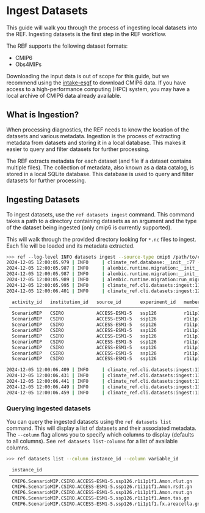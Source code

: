 # Ingest Datasets

This guide will walk you through the process of ingesting local datasets into the REF.
Ingesting datasets is the first step in the REF workflow.

The REF supports the following dataset formats:

* CMIP6
* Obs4MIPs

Downloading the input data is out of scope for this guide,
but we recommend using the [intake-esgf](https://github.com/esgf2-us/intake-esgf/) to download CMIP6 data.
If you have access to a high-performance computing (HPC) system,
you may have a local archive of CMIP6 data already available.


## What is Ingestion?

When processing diagnostics, the REF needs to know the location of the datasets and various metadata.
Ingestion is the process of extracting metadata from datasets and storing it in a local database.
This makes it easier to query and filter datasets for further processing.

The REF extracts metadata for each dataset (and file if a dataset contains multiple files).
The collection of metadata, also known as a data catalog, is stored in a local SQLite database.
This database is used to query and filter datasets for further processing.

## Ingesting Datasets

To ingest datasets, use the `ref datasets ingest` command.
This command takes a path to a directory containing datasets as an argument
and the type of the dataset being ingested (only cmip6 is currently supported).

This will walk through the provided directory looking for `*.nc` files to ingest.
Each file will be loaded and its metadata extracted.

```bash
>>> ref --log-level INFO datasets ingest --source-type cmip6 /path/to/cmip6
2024-12-05 12:00:05.979 | INFO     | climate_ref.database:__init__:77 - Connecting to database at sqlite:///.climate_ref/db/climate_ref.db
2024-12-05 12:00:05.987 | INFO     | alembic.runtime.migration:__init__:215 - Context impl SQLiteImpl.
2024-12-05 12:00:05.987 | INFO     | alembic.runtime.migration:__init__:218 - Will assume non-transactional DDL.
2024-12-05 12:00:05.989 | INFO     | alembic.runtime.migration:run_migrations:623 - Running upgrade  -> ea2aa1134cb3, dataset-rework
2024-12-05 12:00:05.995 | INFO     | climate_ref.cli.datasets:ingest:115 - ingesting /path/to/cmip6
2024-12-05 12:00:06.401 | INFO     | climate_ref.cli.datasets:ingest:127 - Found 9 files for 5 datasets

  activity_id   institution_id   source_id       experiment_id   member_id   table_id   variable_id   grid_label   version
 ────────────────────────────────────────────────────────────────────────────────────────────────────────────────────────────
  ScenarioMIP   CSIRO            ACCESS-ESM1-5   ssp126          r1i1p1f1    Amon       rlut          gn           v20210318
  ScenarioMIP   CSIRO            ACCESS-ESM1-5   ssp126          r1i1p1f1    Amon       rlut          gn           v20210318
  ScenarioMIP   CSIRO            ACCESS-ESM1-5   ssp126          r1i1p1f1    Amon       rsdt          gn           v20210318
  ScenarioMIP   CSIRO            ACCESS-ESM1-5   ssp126          r1i1p1f1    Amon       rsdt          gn           v20210318
  ScenarioMIP   CSIRO            ACCESS-ESM1-5   ssp126          r1i1p1f1    Amon       rsut          gn           v20210318
  ScenarioMIP   CSIRO            ACCESS-ESM1-5   ssp126          r1i1p1f1    Amon       rsut          gn           v20210318
  ScenarioMIP   CSIRO            ACCESS-ESM1-5   ssp126          r1i1p1f1    Amon       tas           gn           v20210318
  ScenarioMIP   CSIRO            ACCESS-ESM1-5   ssp126          r1i1p1f1    Amon       tas           gn           v20210318
  ScenarioMIP   CSIRO            ACCESS-ESM1-5   ssp126          r1i1p1f1    fx         areacella     gn           v20210318

2024-12-05 12:00:06.409 | INFO     | climate_ref.cli.datasets:ingest:131 - Processing dataset CMIP6.ScenarioMIP.CSIRO.ACCESS-ESM1-5.ssp126.r1i1p1f1.Amon.rlut.gn
2024-12-05 12:00:06.431 | INFO     | climate_ref.cli.datasets:ingest:131 - Processing dataset CMIP6.ScenarioMIP.CSIRO.ACCESS-ESM1-5.ssp126.r1i1p1f1.Amon.rsdt.gn
2024-12-05 12:00:06.441 | INFO     | climate_ref.cli.datasets:ingest:131 - Processing dataset CMIP6.ScenarioMIP.CSIRO.ACCESS-ESM1-5.ssp126.r1i1p1f1.Amon.rsut.gn
2024-12-05 12:00:06.449 | INFO     | climate_ref.cli.datasets:ingest:131 - Processing dataset CMIP6.ScenarioMIP.CSIRO.ACCESS-ESM1-5.ssp126.r1i1p1f1.Amon.tas.gn
2024-12-05 12:00:06.459 | INFO     | climate_ref.cli.datasets:ingest:131 - Processing dataset CMIP6.ScenarioMIP.CSIRO.ACCESS-ESM1-5.ssp126.r1i1p1f1.fx.areacella.gn
```


### Querying ingested datasets

You can query the ingested datasets using the `ref datasets list` command.
This will display a list of datasets and their associated metadata.
The `--column` flag allows you to specify which columns to display (defaults to all columns).
See `ref datasets list-columns` for a list of available columns.

```bash
>>> ref datasets list --column instance_id --column variable_id

  instance_id                                                             variable_id
 ─────────────────────────────────────────────────────────────────────────────────────
  CMIP6.ScenarioMIP.CSIRO.ACCESS-ESM1-5.ssp126.r1i1p1f1.Amon.rlut.gn      rlut
  CMIP6.ScenarioMIP.CSIRO.ACCESS-ESM1-5.ssp126.r1i1p1f1.Amon.rsdt.gn      rsdt
  CMIP6.ScenarioMIP.CSIRO.ACCESS-ESM1-5.ssp126.r1i1p1f1.Amon.rsut.gn      rsut
  CMIP6.ScenarioMIP.CSIRO.ACCESS-ESM1-5.ssp126.r1i1p1f1.Amon.tas.gn       tas
  CMIP6.ScenarioMIP.CSIRO.ACCESS-ESM1-5.ssp126.r1i1p1f1.fx.areacella.gn   areacella
```

